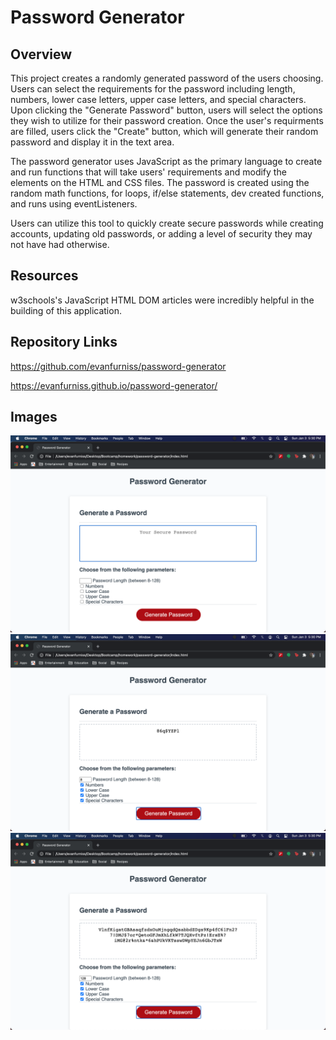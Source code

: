 # Password Generator

## Overview

This project creates a randomly generated password of the users choosing. Users can select the requirements for the password including length, numbers, lower case letters, upper case letters, and special characters. Upon clicking the "Generate Password" button, users will select the options they wish to utilize for their password creation. Once the user's requirments are filled, users click the "Create" button, which will generate their random password and display it in the text area. 

The password generator uses JavaScript as the primary language to create and run functions that will take users' requirements and modify the elements on the HTML and CSS files. The password is created using the random math functions, for loops, if/else statements, dev created functions, and runs using eventListeners.

Users can utilize this tool to quickly create secure passwords while creating accounts, updating old passwords, or adding a level of security they may not have had otherwise.

## Resources

w3schools's JavaScript HTML DOM articles were incredibly helpful in the building of this application.

## Repository Links

https://github.com/evanfurniss/password-generator

https://evanfurniss.github.io/password-generator/

## Images

<img src="pics/base.png">
<br>
<img src="pics/min-success.png">
<br>
<img src="pics/max-success.png">